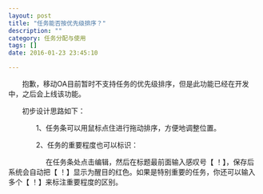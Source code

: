 ```yaml
---
layout: post
title: "任务能否按优先级排序？"
description: ""
category: 任务分配与使用
tags: []
date: 2016-01-23 23:45:10

---
```


&#160; &#160; &#160; &#160;抱歉，移动OA目前暂时不支持任务的优先级排序，但是此功能已经在开发中，之后会上线该功能。

&#160; &#160; &#160; &#160;初步设计思路如下：

&#160; &#160; &#160; &#160;&#160; &#160; &#160; &#160;1、任务条可以用鼠标点住进行拖动排序，方便地调整位置。

&#160; &#160; &#160; &#160;&#160; &#160; &#160; &#160;2、任务的重要程度也可以标识：

&#160; &#160; &#160; &#160;&#160; &#160; &#160; &#160;&#160; &#160; &#160;在任务条处点击编辑，然后在标题最前面输入感叹号【  ！】，保存后系统会自动把【  ！】显示为醒目的红色。如果是特别重要的任务，你还可以输入多个【  ！】来标注重要程度的区别。
